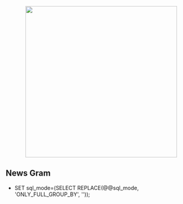 <p align="center"><img src="https://res.cloudinary.com/dtfbvvkyp/image/upload/v1566331377/laravel-logolockup-cmyk-red.svg" width="400"></p>

## News Gram
 - SET sql_mode=(SELECT REPLACE(@@sql_mode, 'ONLY_FULL_GROUP_BY', ''));

